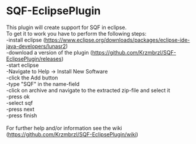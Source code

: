 # SQF-EclipsePlugin
This plugin will create support for SQF in eclipse. <br>
To get it to work you have to perform the following steps:<br>
-install eclipse (https://www.eclipse.org/downloads/packages/eclipse-ide-java-developers/lunasr2)<br>
-download a version of the plugin (https://github.com/Krzmbrzl/SQF-EclipsePlugin/releases)<br>
-start eclipse<br>
-Navigate to Help -> Install New Software<br>
-click the Add button<br>
-type "SQF" in the name-field<br>
-click on archive and navigate to the extracted zip-file and select it<br>
-press ok<br>
-select sqf<br>
-press next<br>
-press finish<br>
<br>
For further help and/or information see the wiki (https://github.com/Krzmbrzl/SQF-EclipsePlugin/wiki)
